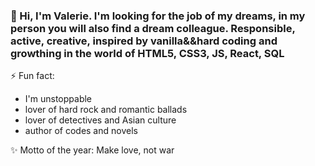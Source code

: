 ### 🌱 Hi, I'm Valerie. I'm looking for the job of my dreams, in my person you will also find a dream colleague. Responsible, active, creative, inspired by vanilla&&hard coding and growthing in the world of HTML5, CSS3, JS, React, SQL
⚡ Fun fact: 
- I'm unstoppable
- lover of hard rock and romantic ballads
- lover of detectives and Asian culture
- author of codes and novels

✨ Motto of the year: Make love, not war
